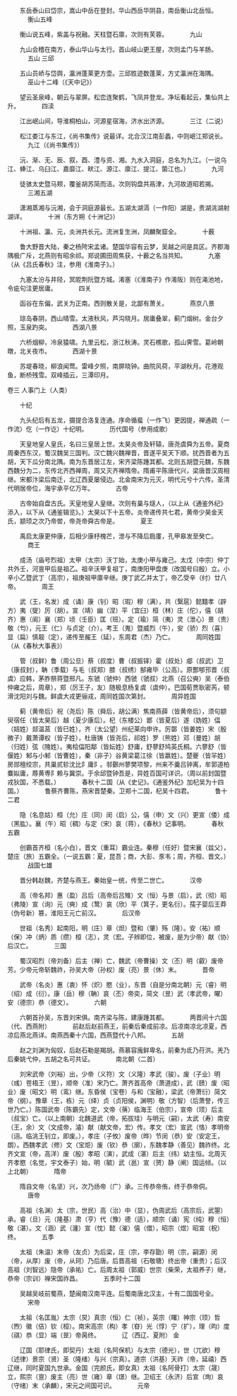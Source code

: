<!-- { "loadSidebar": true } -->
　　东岳泰山曰岱宗，嵩山中岳在登封。华山西岳华阴县，南岳衡山北岳恒。
　
　　衡山五峰

　　衡山说五峰，紫盖与祝融。天柱暨石廪，次则有芙蓉。
　
　　九山

　　九山会稽在南方，泰山华山与太行。首山岐山更王屋，次则孟门与羊肠。
　
　　五山 三邱

　　五山员峤与岱舆，瀛洲蓬莱更方壶。三邱胜迹数蓬莱，方丈瀛洲在海隅。
　
　　巫山十二峰（《天中记》）

　　望云圣泉峰，朝云与翠屏。松峦连聚鹤，飞凤并登龙。净坛看起云，集仙共上升。
　
　　四渎

　　江出岷山间，导淮桐柏山，河源星宿海，济水出济源。
　
　　三江（二说）

　　松江娄江与东江，《尚书集传》说最详。北合汉江南彭蠡，中则岷江郑说长。
　
　　九江（《尚书集传》）

　　沅、渐、无、辰、叙，酉、澧与资、湘。九水入洞庭，总名为九江。（一说乌江、蜯江、乌臼江、嘉靡江、畎江、源江、廪江、提江、箘江也。）
　
　　九河

　　徒骇太史暨马颊，覆釜胡苏简而洁。次则钩盘共鬲津，九河故道昭若揭。
　
　　三湘五湖

　　潇湘蒸湘与沅湘，会于洞庭源最长。五湖太湖滆（一作阳）湖是，贵湖洮湖射湖详。
　
　　十洲（东方朔《十洲记》）

　　十洲祖、瀛、元，炎洲共长元。流洲复生洲，凤麟聚窟全。
　
　　十薮

　　鲁大野晋大陆，秦之杨陓宋孟诸。楚国华容有云梦，吴越之间是具区。齐郡海隅极广斥，北燕则有昭余祁。郑说圃田周焦获，十薮之名当共知。
　
　　九塞（从《吕氏春秋》注，参用《淮南子》。）

　　九塞太汾与井陉，冥阸荆阮暨方城。淆塞（《淮南子》作淆阪）则在渑池地，令疵句注更居庸。
　
　　四关

　　函谷在东偏，武关为正南。西则散关是，北鄙有萧关。
　
　　燕京八景

　　琼岛春阴，西山晴雪。太液秋风，芦沟晓月。居庸叠翠，蓟门烟树。金台夕照，玉泉趵突。
　
　　西湖八景

　　六桥烟柳，冷泉猿啸。九里云松，浙江秋涛。灵石樵歌，孤山霁雪。葛岭朝暾，北关夜市。
　
　　西湖十景

　　苏堤春晓，柳浪闻莺。雷峰夕照，南屏晓钟。曲院风荷，平湖秋月。花港观鱼，断桥残雪。双峰插云，三潭印月。



卷三 人事门上（人类）


　　十纪

　　九头纪后有五龙，摄提合洛复连通。序命循蜚（一作飞）更因提，禅通疏（一作流）仡（一作讫）十纪明。
　
　　历代国号（参用成歌）

　　天皇地皇人皇氏，名曰三皇居上世。太昊炎帝及轩辕，唐尧虞舜为五帝。夏商周秦西东汉，蜀汉魏吴三国判。汉亡魏兴魏禅晋，晋遂平吴天下顺。扰西晋者为五胡，天下瓜分南北隅。南为东晋居江左，宋齐梁陈踵其都。北则五胡暨元魏，东魏西魏分为二，东传北齐西禅周，周又灭齐禅隋帝。隋甫平陈唐代兴，梁唐晋汉周相继。宋都汴梁后南迁，北辽西夏屡侵边。北金南宋为元灭，明代元兮十六传。圣清代明居帝位，海宇承平亿万年。
　
　　古帝

　　古帝始自盘古氏。天皇地皇人皇继。次则有巢与燧人，（以上从《通鉴外纪》添入，以下从《通鉴辑览》。）太昊以下十五帝。炎帝递传共七君，黄帝少昊金天氏，颛顼之次乃帝喾，帝尧帝舜古帝是。
　
　　夏王

　　禹启太康更仲康，后相少康杼槐芒，泄与不降后扃廑，孔甲皋发至癸亡。
　
　　商王

　　成汤（庙号烈祖）太甲（太宗）沃丁始，太庚小甲与雍己。太戊（中宗）仲丁共外壬，河亶甲后是祖乙。祖辛沃甲复祖丁，南庚阳甲盘庚（改国号曰殷）立。小辛小乙暨武丁（高宗），祖庚祖甲廪辛继。庚丁武乙并太丁，帝乙受辛（纣）廿八帝。
　
　　周王

　　武（王，名发）成（诵）康（钊）昭（瑕）穆（满），共（繄扈）懿囏孝（辟方）夷（燮）厉（胡）。宣（靖）幽（涅）平（宜臼）桓（林）庄（佗），僖（胡齐）惠（阆）襄（郑）顷（壬臣）匡（班）。定（瑜）简（夷）灵（泄心）景（贵）敬（匄），元王（仁）与贞定（介）。考王（嵬）暨威烈（午），安（骄）烈（喜）显（扁）慎靓（定），递传至赧王（延），东周君（杰）乃亡。
　
　　周同姓国（从《春秋大事表》）

　　管（叔鲜）鲁（周公旦）蔡（叔度）曹（叔振铎）霍（叔处）郕（叔武）卫（康叔封），聃（季载）与毛（叔郑）膝（叔绣）郜雍毕（公高）。原酆郇邘晋（叔虞）应韩，茅胙祭蒋暨邢凡。东虢（虢仲）西虢（虢叔）北燕（召公奭）吴（泰伯仲雍之后，周章），郑（厉王子，友）随极息杨复虞（虞仲）。巴国荀贾耿密芮，顿滑沈阳刘与魏。鲜虞大戎更骊戎，周同姓国次第封。
　
　　周异姓国

　　蓟（黄帝后）祝（尧后）陈（舜后，胡公满）焦南燕薛（皆黄帝后），须句颛臾宿任（皆太昊后）越（夏少康后）。杞（东楼公）鄫（皆夏后）遂（妫姓）偪（姞姓）郯温莒（皆巳姓），齐（太公望）州纪莱向申许。厉鄣（皆姜姓）宋（殷微子）戴萧谭权（皆子姓），杜唐铸（皆尧后，祁姓）罗（熊姓）邓（曼姓）胡（归姓）弦（隗姓）。夷桧偪阳鄅（皆妘姓）舒庸，舒蓼舒鸠英氏桐。六蓼舒（皆偃姓）邾与小邾（皆曹姓），秦（非子）谷黄梁葛江徐（皆嬴姓）。楚夔（皆羋姓）房郧檀绞宗，共巢贰轸沈比阝庸阝。邿鄾州蓼樊项黎，州来不羹吕钟离，牟郭道柏麋姒庸，蓐黄尃阝赖与冀崇。于余邱暨钟吾是，异姓百国可详识。（周以前封国暨戎狄国，不悉载。）
　
　　春秋十二国（从《史记》。《通鉴外纪》加杞吴为十四国。）
　
　　鲁蔡齐曹陈，燕宋晋楚秦。卫郑十二国，杞吴十四君。
　
　　鲁十二君

　　隐（名息姑）桓（允）庄（同）闵（启）公，僖（申）文（兴）更宣（倭）成（黑肱）。襄（午）昭（稠）与定（宋）哀（蒋），《春秋》记事明。
　
　　春秋五霸

　　创霸首齐桓（名小白），晋文（重耳）霸业连。秦穆（任好）暨宋襄（兹父），楚庄（旅）五霸全。（一说五霸：夏，昆吾；商，大彭、豕韦；周，齐桓、晋文。）
　
　　战国七雄

　　晋分韩赵魏，齐楚与燕王。秦始皇一统，传至二世亡。
　
　　汉帝

　　高（帝名邦）惠（盈）吕后（高帝后吕雉）文（恒）与景（启），武（彻）昭（弗陵）宣（询）元（奭）成（鹜）哀（欣）平（箕子，更名衍）。孺子婴后王莽（伪号新）篡，淮阳王元亡前汉。
　
　　后汉帝

　　世祖（名秀）起南阳，明（庄）章（炟）暨和（肇）殇（隆）。安（祐）顺（保）冲（炳）质（缵）桓（志），灵（宏。子辨即位，被废，是为少帝）献（协）后汉亡。
　
　　三国

　　蜀汉昭烈（帝刘备）后主（禅）亡，魏武（帝曹操）文（丕）明（叡）废帝芳。少帝元帝斩魏祚，孙吴大帝（孙权）废（亮）景（休）末。
　
　　晋帝

　　武帝（名炎）惠（衷）怀（炽）愍（业），东晋（自是分南北朝）元（睿）明（绍）成（衍）。康（岳）穆（聃）哀（丕）帝奕，简文（昱）武（孝武帝，曜）安（德宗）恭（德文）。
　
　　六朝

　　六朝首孙吴，东晋刘宋俱。南齐梁与陈，建康踵其都。
　
　　两晋间十六国（代、西燕附）
　
　　前赵后赵前燕王，前秦后秦成前凉。后凉南凉北凉夏，西凉后燕北燕详。南燕西秦十六国，西燕暨代十八邦。
　
　　五胡

　　赵之刘渊为匈奴，后赵石勒是羯胡。燕慕容廆鲜卑名，前秦为氐乃苻洪。羌乃后秦姚弋仲，五胡之名可共证。
　
　　南北朝（二首）

　　刘宋武帝（刘裕）出，少帝（义符）文（义隆）孝武（骏）。废（子业）明（彧）苍梧王（昱），顺帝（准）宋乃亡。萧齐首高帝（萧道成），武（赜）废（昭业）废（昭文）明（鸾）继。东昏侯（宝卷）与和（宝融），梁武（帝萧衍）简文帝（纲）。豫章（王，栋）元（绎）贞（贞阳侯，渊明）敬（方智）（后萧詧，传三世乃亡。）陈国武帝（陈霸先）定，文帝（蒨）临海王（伯宗），宣帝（顼）后主（叔宝）亡。（以上南朝）北魏道武（帝，拓拔珪）与明元（嗣），太武（寿）南安（王，余）文（文成帝，濬）献（献文帝，宏）传。孝文（宏）宣武（恪）孝明帝（诩。临洮王钊立，即废。），孝庄（子攸）废帝（晔）节闵（恭）安（安定王，朗）。西魏孝武（修）文（宝炬）废（钦）恭（廓），东魏孝静（善见）魏祚终。北齐文宣（帝，高洋）废（殷）孝昭（演），武成（湛）后主（纬）幼主恒。北周灭齐孝愍（名觉，宇文泰子）始，明（毓）武（邕）宣（赟）静（阐）国运倾。（以上北朝）
　
　　隋帝

　　隋自文帝（名坚）兴，次乃炀帝（广）承。三传恭帝侑，终于恭帝侗。
　
　　唐帝

　　高祖（名渊）太（宗，世民）高（治）中（显），伪周武后（高宗后，武曌）承。睿（旦）元（隆基）肃（亨）代（豫）德（适），顺宗（诵）宪（纯）穆（恒）敬（湛）。文（涵）武（瀍）宣（忱）懿（漼）僖（儇），昭宗（煜）昭宣（柷）终。
　
　　五季

　　太祖（朱温）末帝（友贞）为后梁，庄（宗，李存勖）明（宗，嗣源）闵（帝，从厚）废（帝，从珂）乃后唐。后晋高祖（石敬瑭）终出帝（重贵）；后汉高祖（刘智远）隐帝（承祐）亡。后周太祖（郭威）世宗（柴荣，太祖养子）继，恭帝（宗训）禅宋国祚昌。
　
　　五季时十二国

　　吴越吴岐前蜀燕，楚闽南汉南平连。后蜀南唐北汉主，十有二国国号全。
　
　　宋帝

　　太祖（名匡胤）太宗（炅）真宗（恒）仁（祯），英宗（曙）神宗（顼）哲（煦）徽（佶）钦（桓）。南宋高宗（构）孝（昚）光（惇）宁（扩），理（昀）度（祺）恭（显）端（昰）帝昺终。
　
　　辽（西辽、夏附） 金

　　辽国（耶律氏，即契丹）太祖（名阿保机）与太宗（德光），世（兀欲）穆（述律）景宗（贤）圣（隆绪）与兴（宗真）。道宗（洪基）天祚（帝，延禧）西辽继，同时夏国九世承。金国（完颜氏，即女真）太祖（名阿骨打）太宗（晟）立，熙宗（亶）废主（亮）世（雍）章（璟）继。卫绍王（永济）后宣（珣）哀（守绪）末（承麟），宋元之间国可识。
　
　　元帝


